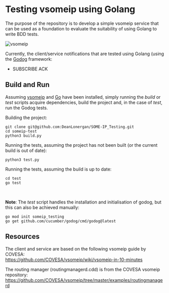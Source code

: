 # Testing vsomeip using Golang

The purpose of the repository is to develop a simple vsomeip service that can be used as a foundation to evaluate the suitability of using Golang to write BDD tests.

![vsomeip](https://github.com/user-attachments/assets/65705f6f-0aa6-4239-abb5-4d2d6a621da9)

Currently, the client/service notifications that are tested using Golang (using the [Godog](https://pkg.go.dev/github.com/cucumber/godog) framework:

- SUBSCRIBE ACK
  

## Build and Run
Assuming [vsomeip](https://github.com/COVESA/vsomeip) and [Go](https://go.dev/doc/install) have been installed, simply running the *build* or *test* scripts acquire dependencies, build the project and, in the case of *test*, run the Godog tests.

Building the project:
```
git clone git@github.com:DeanLonergan/SOME-IP_Testing.git
cd someip-test
python3 build.py
```
Running the tests, assuming the project has not been built (or the current build is out of date):
```
python3 test.py
```
Running the tests, assuming the build is up to date:
```
cd test
go test
```
<br>

**Note**:  The *test* script handles the installation and initialisation of godog, but this can also be achieved manually:
```
go mod init someip_testing
go get github.com/cucumber/godog/cmd/godog@latest
```

## Resources
The client and service are based on the following vsomeip guide by COVESA:\
https://github.com/COVESA/vsomeip/wiki/vsomeip-in-10-minutes

The routing manager (routingmanagerd.cdd) is from the COVESA vsomeip repository:\
https://github.com/COVESA/vsomeip/tree/master/examples/routingmanagerd

